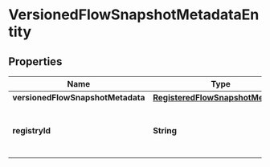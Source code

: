 # VersionedFlowSnapshotMetadataEntity

## Properties
Name | Type | Description | Notes
------------ | ------------- | ------------- | -------------
**versionedFlowSnapshotMetadata** | [**RegisteredFlowSnapshotMetadata**](RegisteredFlowSnapshotMetadata.md) |  |  [optional]
**registryId** | **String** | The ID of the Registry that this flow belongs to |  [optional]
